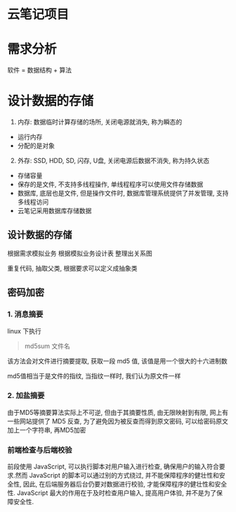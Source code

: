 # 云笔记项目

# 需求分析
软件 = 数据结构 +  算法

# 设计数据的存储
1. 内存: 数据临时计算存储的场所, 关闭电源就消失, 称为瞬态的
- 运行内存
- 分配的是对象

2. 外存: SSD, HDD, SD, 闪存, U盘, 关闭电源后数据不消失, 称为持久状态
- 存储容量
- 保存的是文件, 不支持多线程操作, 单线程程序可以使用文件存储数据
- 数据库, 底层也是文件, 但是操作文件时, 数据库管理系统提供了并发管理, 支持多线程访问
- 云笔记采用数据库存储数据

## 设计数据的存储
根据需求模拟业务
根据模拟业务设计表
整理出关系图

重复代码, 抽取父类, 根据要求可以定义成抽象类

## 密码加密
### 1. 消息摘要
linux 下执行
> md5sum 文件名

该方法会对文件进行摘要提取, 获取一段 md5 值, 该值是用一个很大的十六进制数

md5值相当于是文件的指纹, 当指纹一样时, 我们认为原文件一样

### 2. 加盐摘要
由于MD5等摘要算法实际上不可逆, 但由于其摘要性质, 由无限映射到有限, 网上有一些网站提供了 MD5 反查, 为了避免因为被反查而得到原文密码, 可以给密码原文加上一个字符串, 再MD5加密

### 前端检查与后端校验
前段使用 JavaScript, 可以执行脚本对用户输入进行检查, 确保用户的输入符合要求.然而 JavaScript 的脚本可以通过别的方式绕过, 并不能保障程序的健壮性和安全性, 因此, 在后端服务器后台仍要对数据进行校验, 才能保障程序的健壮性和安全性.
JavaScript 最大的作用在于及时检查用户输入, 提高用户体验, 并不是为了保障安全性.